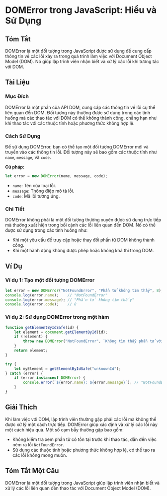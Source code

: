 <!--
Meta Description: # DOMError trong JavaScript: Hiểu và Sử Dụng ## Tóm Tắt DOMError là một đối tượng trong JavaScript được sử dụng để cung cấp thông tin về các lỗi xảy r...
Meta Keywords: các, domerror, không, một, lỗi
-->

# DOMError trong JavaScript: Hiểu và Sử Dụng

## Tóm Tắt
DOMError là một đối tượng trong JavaScript được sử dụng để cung cấp thông tin về các lỗi xảy ra trong quá trình làm việc với Document Object Model (DOM). Nó giúp lập trình viên nhận biết và xử lý các lỗi khi tương tác với DOM.

## Tài Liệu
### Mục Đích
DOMError là một phần của API DOM, cung cấp các thông tin về lỗi cụ thể liên quan đến DOM. Đối tượng này thường được sử dụng trong các tình huống mà các thao tác với DOM có thể không thành công, chẳng hạn như khi thao tác với các thuộc tính hoặc phương thức không hợp lệ.

### Cách Sử Dụng
Để sử dụng DOMError, bạn có thể tạo một đối tượng DOMError mới và truyền vào các thông tin lỗi. Đối tượng này sẽ bao gồm các thuộc tính như `name`, `message`, và `code`.

**Cú pháp:**
```javascript
let error = new DOMError(name, message, code);
```

- `name`: Tên của loại lỗi.
- `message`: Thông điệp mô tả lỗi.
- `code`: Mã lỗi tương ứng.

### Chi Tiết
DOMError không phải là một đối tượng thường xuyên được sử dụng trực tiếp mà thường xuất hiện trong bối cảnh các lỗi liên quan đến DOM. Nó có thể được sử dụng trong các tình huống như:
- Khi một yêu cầu để truy cập hoặc thay đổi phần tử DOM không thành công.
- Khi một hành động không được phép hoặc không khả thi trong DOM.

## Ví Dụ
### Ví dụ 1: Tạo một đối tượng DOMError
```javascript
let error = new DOMError("NotFoundError", "Phần tử không tìm thấy", 8);
console.log(error.name);    // "NotFoundError"
console.log(error.message); // "Phần tử không tìm thấy"
console.log(error.code);    // 8
```

### Ví dụ 2: Sử dụng DOMError trong một hàm
```javascript
function getElementByIdSafe(id) {
    let element = document.getElementById(id);
    if (!element) {
        throw new DOMError("NotFoundError", `Không tìm thấy phần tử với ID: ${id}`, 8);
    }
    return element;
}

try {
    let myElement = getElementByIdSafe("unknownId");
} catch (error) {
    if (error instanceof DOMError) {
        console.error(`${error.name}: ${error.message}`); // "NotFoundError: Không tìm thấy phần tử với ID: unknownId"
    }
}
```

## Giải Thích
Khi làm việc với DOM, lập trình viên thường gặp phải các lỗi mà không thể được xử lý một cách trực tiếp. DOMError giúp xác định và xử lý các lỗi này một cách hiệu quả. Một số cạm bẫy thường gặp bao gồm:
- Không kiểm tra xem phần tử có tồn tại trước khi thao tác, dẫn đến việc ném ra lỗi `NotFoundError`.
- Sử dụng các thuộc tính hoặc phương thức không hợp lệ, có thể tạo ra các lỗi không mong muốn.

## Tóm Tắt Một Câu
DOMError là một đối tượng trong JavaScript giúp lập trình viên nhận biết và xử lý các lỗi liên quan đến thao tác với Document Object Model (DOM).